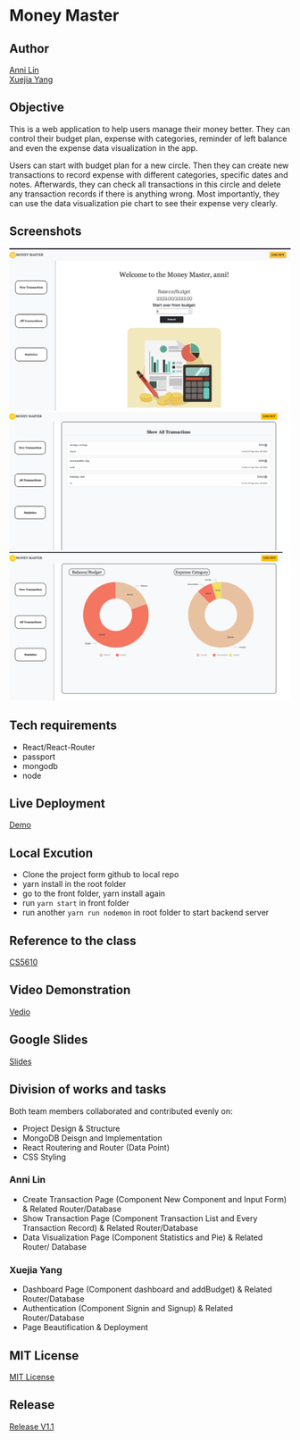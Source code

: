 # Money Master

## Author
[Anni Lin](https://github.com/Annie0207)  
[Xuejia Yang](https://github.com/SixTRaps)

## Objective
This is a web application to help users manage their money better. They can control their budget plan, expense with categories, reminder of left balance and even the expense data visualization in the app.

Users can start with budget plan for a new circle. Then they can create new transactions to record expense with different categories, specific dates and notes. Afterwards, they can check all transactions in this circle and delete any transaction records if there is anything wrong. Most importantly, they can use the data visualization pie chart to see their expense very clearly.

## Screenshots
![HomePage](https://github.com/SixTRaps/moneymaster/blob/main/front/src/images/Homepage.png)
![Show Transactions Page](https://github.com/SixTRaps/moneymaster/blob/main/front/src/images/ShowTrans.png)
![Data Visualization Page](https://github.com/SixTRaps/moneymaster/blob/main/front/src/images/DataVisualization.png)

## Tech requirements
* React/React-Router
* passport
* mongodb
* node

## Live Deployment
[Demo](https://web-dev-moneymaster.herokuapp.com/)

## Local Excution 
* Clone the project form github to local repo
* yarn install in the root folder
* go to the front folder, yarn install again
* run `yarn start` in front folder
* run another `yarn run nodemon` in root folder to start backend server

## Reference to the class
[CS5610](https://johnguerra.co/classes/webDevelopment_fall_2021/)

## Video Demonstration
[Vedio](https://youtu.be/vLhKPY_R3pg)

## Google Slides
[Slides](https://docs.google.com/presentation/d/1hgdHsUFjpjYu2KklGWmH-T-y7AcUHsXIu2f6sNvxXGI/edit?usp=sharing)

## Division of works and tasks
Both team members collaborated and contributed evenly on:
* Project Design & Structure
* MongoDB Deisgn and Implementation
* React Routering and Router (Data Point)
* CSS Styling

### Anni Lin
* Create Transaction Page (Component New Component and Input Form) & Related Router/Database
* Show Transaction Page (Component Transaction List and Every Transaction Record) & Related Router/Database
* Data Visualization Page (Component Statistics and Pie) & Related Router/ Database

### Xuejia Yang
* Dashboard Page (Component dashboard and addBudget) & Related Router/Database
* Authentication (Component Signin and Signup) & Related Router/Database
* Page Beautification & Deployment

## MIT License
[MIT License](https://github.com/SixTRaps/moneymaster/blob/main/LICENSE)

## Release
[Release V1.1](https://github.com/SixTRaps/moneymaster/releases/tag/v1.1)
